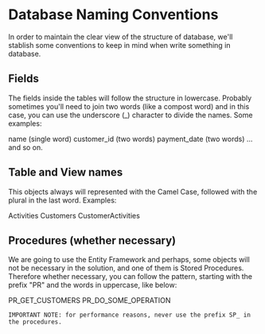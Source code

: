 # Database Naming Conventions

In order to maintain the clear view of the structure of database, we'll stablish some conventions to keep in mind when write something in database.

## Fields

The fields inside the tables will follow the structure in lowercase. Probably sometimes you'll need to join two words (like a compost word) and in this case, you can use the underscore (_) character to divide the names. Some examples:

name  				(single word)
customer_id 		(two words)
payment_date		(two words)		... and so on.

## Table and View names
This objects always will represented with the Camel Case, followed with the plural in the last word. Examples:

Activities
Customers
CustomerActivities

## Procedures (whether necessary)
We are going to use the Entity Framework and perhaps, some objects will not be necessary in the solution, and one of them is Stored Procedures. Therefore whether necessary, you can follow the pattern, starting with the prefix "PR" and the words in uppercase, like below:

PR_GET_CUSTOMERS
PR_DO_SOME_OPERATION

`IMPORTANT NOTE: for performance reasons, never use the prefix SP_ in the procedures.`